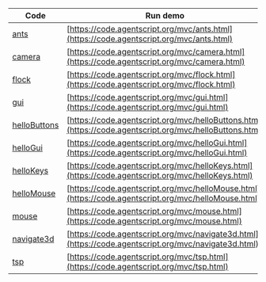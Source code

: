 Code    | Run demo
------- | ------
[ants](https://github.com/backspaces/agentscript/tree/master/mvc/ants.html#L1) | [https://code.agentscript.org/mvc/ants.html](https://code.agentscript.org/mvc/ants.html)
[camera](https://github.com/backspaces/agentscript/tree/master/mvc/camera.html#L1) | [https://code.agentscript.org/mvc/camera.html](https://code.agentscript.org/mvc/camera.html)
[flock](https://github.com/backspaces/agentscript/tree/master/mvc/flock.html#L1) | [https://code.agentscript.org/mvc/flock.html](https://code.agentscript.org/mvc/flock.html)
[gui](https://github.com/backspaces/agentscript/tree/master/mvc/gui.html#L1) | [https://code.agentscript.org/mvc/gui.html](https://code.agentscript.org/mvc/gui.html)
[helloButtons](https://github.com/backspaces/agentscript/tree/master/mvc/helloButtons.html#L1) | [https://code.agentscript.org/mvc/helloButtons.html](https://code.agentscript.org/mvc/helloButtons.html)
[helloGui](https://github.com/backspaces/agentscript/tree/master/mvc/helloGui.html#L1) | [https://code.agentscript.org/mvc/helloGui.html](https://code.agentscript.org/mvc/helloGui.html)
[helloKeys](https://github.com/backspaces/agentscript/tree/master/mvc/helloKeys.html#L1) | [https://code.agentscript.org/mvc/helloKeys.html](https://code.agentscript.org/mvc/helloKeys.html)
[helloMouse](https://github.com/backspaces/agentscript/tree/master/mvc/helloMouse.html#L1) | [https://code.agentscript.org/mvc/helloMouse.html](https://code.agentscript.org/mvc/helloMouse.html)
[mouse](https://github.com/backspaces/agentscript/tree/master/mvc/mouse.html#L1) | [https://code.agentscript.org/mvc/mouse.html](https://code.agentscript.org/mvc/mouse.html)
[navigate3d](https://github.com/backspaces/agentscript/tree/master/mvc/navigate3d.html#L1) | [https://code.agentscript.org/mvc/navigate3d.html](https://code.agentscript.org/mvc/navigate3d.html)
[tsp](https://github.com/backspaces/agentscript/tree/master/mvc/tsp.html#L1) | [https://code.agentscript.org/mvc/tsp.html](https://code.agentscript.org/mvc/tsp.html)
